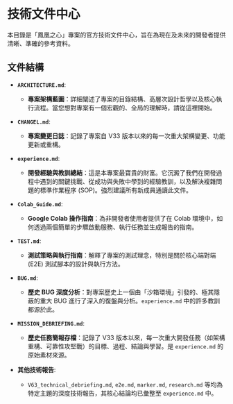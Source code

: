 # 技術文件中心

本目錄是「鳳凰之心」專案的官方技術文件中心，旨在為現在及未來的開發者提供清晰、準確的參考資料。

## 文件結構

-   **`ARCHITECTURE.md`**:
    *   **專案架構藍圖**：詳細闡述了專案的目錄結構、高層次設計哲學以及核心執行流程。當您想對專案有一個宏觀的、全局的理解時，請從這裡開始。

-   **`CHANGEL.md`**:
    *   **專案變更日誌**：記錄了專案自 V33 版本以來的每一次重大架構變更、功能更新或重構。

-   **`experience.md`**:
    *   **開發經驗與教訓總結**：這是本專案最寶貴的財富。它沉澱了我們在開發過程中遇到的關鍵挑戰、從成功與失敗中學到的經驗教訓，以及解決複雜問題的標準作業程序 (SOP)。強烈建議所有新成員通讀此文件。

-   **`Colab_Guide.md`**:
    *   **Google Colab 操作指南**：為非開發者使用者提供了在 Colab 環境中，如何透過兩個簡單的步驟啟動服務、執行任務並生成報告的指南。

-   **`TEST.md`**:
    *   **測試策略與執行指南**：解釋了專案的測試理念，特別是關於核心端對端 (E2E) 測試腳本的設計與執行方法。

-   **`BUG.md`**:
    *   **歷史 BUG 深度分析**：對專案歷史上一個由「沙箱環境」引發的、極其隱蔽的重大 BUG 進行了深入的復盤與分析。`experience.md` 中的許多教訓都源於此。

-   **`MISSION_DEBRIEFING.md`**:
    *   **歷史任務簡報存檔**：記錄了 V33 版本以來，每一次重大開發任務（如架構重構、可靠性攻堅戰）的目標、過程、結論與學習。是 `experience.md` 的原始素材來源。

-   **其他技術報告**:
    *   `V63_technical_debriefing.md`, `e2e.md`, `marker.md`, `research.md` 等均為特定主題的深度技術報告，其核心結論均已彙整至 `experience.md` 中。
